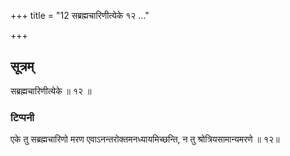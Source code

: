+++
title = "12 सब्रह्मचारिणीत्येके १२ …"

+++
## सूत्रम्
सब्रह्मचारिणीत्येके ॥ १२ ॥  
### टिप्पनी
एके तु सब्रह्मचारिणो मरण एवाऽनन्तरोक्तमनध्यायमिच्छन्ति, न तु श्रोत्रियसामान्यमरणे ॥ १२॥  
